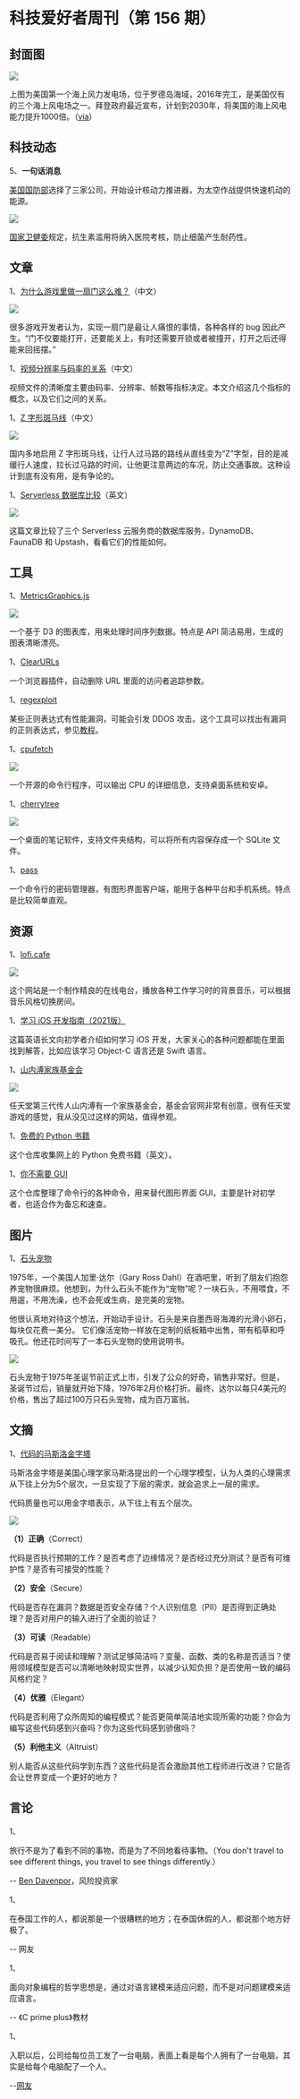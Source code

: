 # 科技爱好者周刊（第 156 期）

## 封面图

![](https://cdn.beekka.com/blogimg/asset/202104/bg2021041105.jpg)

上图为美国第一个海上风力发电场，位于罗德岛海域，2016年完工，是美国仅有的三个海上风电场之一。拜登政府最近宣布，计划到2030年，将美国的海上风电能力提升1000倍。（[via](https://www.instagram.com/p/CNCxCChDfa8/)）

## 科技动态

5、**一句话消息**

[美国国防部](https://www.c4isrnet.com/battlefield-tech/space/2021/04/13/heres-whos-designing-a-nuclear-powered-space-vehicle-for-darpa/)选择了三家公司，开始设计核动力推进器，为太空作战提供快速机动的能源。

![](https://cdn.beekka.com/blogimg/asset/202104/bg2021041417.jpg)

[国家卫健委](https://finance.sina.cn/7x24/2021-04-10/detail-ikmxzfmk5974459.d.html)规定，抗生素滥用将纳入医院考核，防止细菌产生耐药性。

## 文章

1、[为什么游戏里做一扇门这么难？](https://www.yystv.cn/p/7800)（中文）

![](https://cdn.beekka.com/blogimg/asset/202104/bg2021041418.jpg)

很多游戏开发者认为，实现一扇门是最让人痛恨的事情，各种各样的 bug 因此产生。“门不仅要能打开，还要能关上，有时还需要开锁或者被撞开，打开之后还得能来回摇摆。”

1、[视频分辨率与码率的关系](https://support.shangzhibo.tv/hc/kb/article/1028655/)（中文）

视频文件的清晰度主要由码率、分辨率、帧数等指标决定。本文介绍这几个指标的概念，以及它们之间的关系。

1、[Z 字形斑马线](https://mp.weixin.qq.com/s/xZN419WSw3zrCYjyqw2S0g)（中文）

![](https://cdn.beekka.com/blogimg/asset/202104/bg2021041413.jpg)

国内多地启用 Z 字形斑马线，让行人过马路的路线从直线变为“Z”字型，目的是减缓行人速度，拉长过马路的时间，让他更注意两边的车况，防止交通事故。这种设计到底有没有用，是有争论的。

1、[Serverless 数据库比较](https://news-app-two-omega.vercel.app/)（英文）

![](https://cdn.beekka.com/blogimg/asset/202104/bg2021041412.jpg)

这篇文章比较了三个 Serverless 云服务商的数据库服务，DynamoDB、 FaunaDB 和 Upstash，看看它们的性能如何。

## 工具

1、[MetricsGraphics.js](https://github.com/metricsgraphics/metrics-graphics)

![](https://cdn.beekka.com/blogimg/asset/202103/bg2021031802.jpg)

一个基于 D3 的图表库，用来处理时间序列数据。特点是 API 简洁易用，生成的图表清晰漂亮。

1、[ClearURLs](https://github.com/ClearURLs/Addon)

一个浏览器插件，自动删除 URL 里面的访问者追踪参数。

1、[regexploit](https://github.com/doyensec/regexploit)

某些正则表达式有性能漏洞，可能会引发 DDOS 攻击。这个工具可以找出有漏洞的正则表达式，参见[教程](https://blog.doyensec.com/2021/03/11/regexploit.html)。

1、[cpufetch](https://github.com/Dr-Noob/cpufetch)

![](https://cdn.beekka.com/blogimg/asset/202104/bg2021040801.jpg)

一个开源的命令行程序，可以输出 CPU 的详细信息，支持桌面系统和安卓。

1、[cherrytree](https://www.giuspen.com/cherrytree/)

![](https://cdn.beekka.com/blogimg/asset/202104/bg2021040704.jpg)

一个桌面的笔记软件，支持文件夹结构，可以将所有内容保存成一个 SQLite 文件。

1、[pass](https://www.passwordstore.org/)

一个命令行的密码管理器，有图形界面客户端，能用于各种平台和手机系统。特点是比较简单直观。

## 资源

1、[lofi.cafe](https://lofi.cafe/)

![](https://cdn.beekka.com/blogimg/asset/202104/bg2021041416.jpg)

这个网站是一个制作精良的在线电台，播放各种工作学习时的背景音乐，可以根据音乐风格切换房间。

1、[学习 iOS 开发指南（2021版）](https://matteomanferdini.com/become-an-ios-developer/)

这篇英语长文向初学者介绍如何学习 iOS 开发，大家关心的各种问题都能在里面找到解答，比如应该学习 Object-C 语言还是 Swift 语言。

1、[山内溥家族基金会](https://y-n10.com/)

![](https://cdn.beekka.com/blogimg/asset/202104/bg2021041415.jpg)

任天堂第三代传人山内溥有一个家族基金会，基金会官网非常有创意，很有任天堂游戏的感觉，我从没见过这样的网站，值得参观。

1、[免费的 Python 书籍](https://github.com/pamoroso/free-python-books)

这个仓库收集网上的 Python 免费书籍（英文）。

1、[你不需要 GUI](https://github.com/you-dont-need/You-Dont-Need-GUI)

这个仓库整理了命令行的各种命令，用来替代图形界面 GUI，主要是针对初学者，也适合作为备忘和速查。

## 图片

1、[石头宠物](https://en.wikipedia.org/wiki/Pet_Rock)

1975年，一个美国人加里·达尔（Gary Ross Dahl）在酒吧里，听到了朋友们抱怨养宠物很麻烦。他想到，为什么石头不能作为“宠物”呢？一块石头，不用喂食，不用遛，不用洗澡，也不会死或生病，是完美的宠物。

他很认真地对待这个想法，开始动手设计。石头是来自墨西哥海滩的光滑小卵石，每块仅花费一美分。 它们像活宠物一样放在定制的纸板箱中出售，带有稻草和呼吸孔。他还花时间写了一本石头宠物的使用说明书。

![](https://cdn.beekka.com/blogimg/asset/202104/bg2021041411.jpg)

石头宠物于1975年圣诞节前正式上市，引发了公众的好奇，销售非常好。但是，圣诞节过后，销量就开始下降，1976年2月价格打折。最终，达尔以每只4美元的价格，售出了超过100万只石头宠物，成为百万富翁。

## 文摘

1、[代码的马斯洛金字塔](http://www.dein.fr/2015-02-18-maslows-pyramid-of-code-review.html)

马斯洛金字塔是美国心理学家马斯洛提出的一个心理学模型，认为人类的心理需求从下往上分为5个层次，一旦实现了下层的需求，就会追求上一层的需求。

代码质量也可以用金字塔表示，从下往上有五个层次。

![](https://cdn.beekka.com/blogimg/asset/202104/bg2021040705.jpg)

**（1）正确**（Correct）

代码是否执行预期的工作？是否考虑了边缘情况？是否经过充分测试？是否有可维护性？是否有可接受的性能？

**（2）安全**（Secure）

代码是否存在漏洞？数据是否安全存储？个人识别信息（PII）是否得到正确处理？是否对用户的输入进行了全面的验证？

**（3）可读**（Readable）

代码是否易于阅读和理解？测试足够简洁吗？变量、函数、类的名称是否适当？使用领域模型是否可以清晰地映射现实世界，以减少认知负担？是否使用一致的编码风格约定？

**（4）优雅**（Elegant）

代码是否利用了众所周知的编程模式？能否更简单简洁地实现所需的功能？你会为编写这些代码感到兴奋吗？你为这些代码感到骄傲吗？

**（5）利他主义**（Altruist）

别人能否从这些代码学到东西？这些代码是否会激励其他工程师进行改进？它是否会让世界变成一个更好的地方？

## 言论

1、

旅行不是为了看到不同的事物，而是为了不同地看待事物。（You don't travel to see different things, you travel to see things differently.）

-- [Ben Davenpor](https://m.facebook.com/HanksWorldWide/photos/pb.160385744474061.-2207520000.1564413746./238546423324659/)，风险投资家

1、

在泰国工作的人，都说那是一个很糟糕的地方；在泰国休假的人，都说那个地方好极了。

-- 网友

1、

面向对象编程的哲学思想是，通过对语言建模来适应问题，而不是对问题建模来适应语言。

-- 《C prime plus》教材

1、

入职以后，公司给每位员工发了一台电脑，表面上看是每个人拥有了一台电脑，其实是给每个电脑配了一个人。

--[网友](https://dig.chouti.com/link/29787991)

